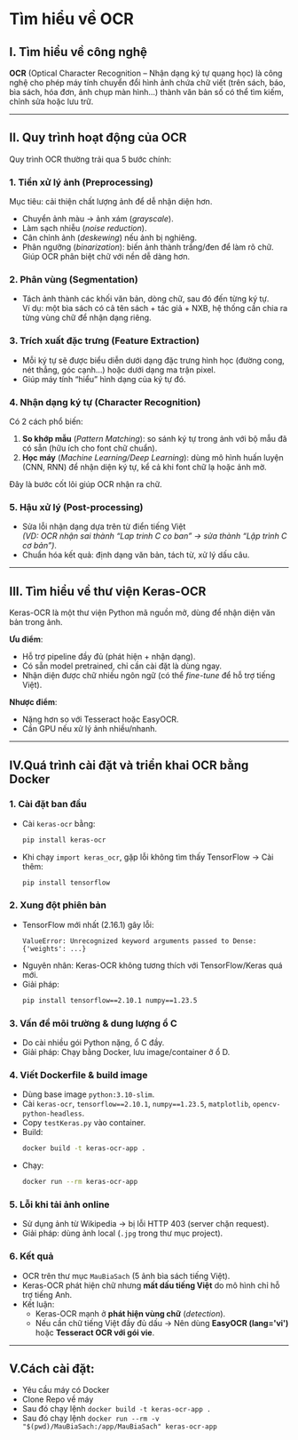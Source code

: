 # Tìm hiểu về OCR

## I. Tìm hiểu về công nghệ

**OCR** (Optical Character Recognition – Nhận dạng ký tự quang học) là công nghệ cho phép máy tính chuyển đổi hình ảnh chứa chữ viết (trên sách, báo, bìa sách, hóa đơn, ảnh chụp màn hình…) thành văn bản số có thể tìm kiếm, chỉnh sửa hoặc lưu trữ.

---

## II. Quy trình hoạt động của OCR

Quy trình OCR thường trải qua 5 bước chính:

### 1. Tiền xử lý ảnh (Preprocessing)
Mục tiêu: cải thiện chất lượng ảnh để dễ nhận diện hơn.
- Chuyển ảnh màu → ảnh xám (*grayscale*).
- Làm sạch nhiễu (*noise reduction*).
- Cân chỉnh ảnh (*deskewing*) nếu ảnh bị nghiêng.
- Phân ngưỡng (*binarization*): biến ảnh thành trắng/đen để làm rõ chữ.  
Giúp OCR phân biệt chữ với nền dễ dàng hơn.

### 2. Phân vùng (Segmentation)
- Tách ảnh thành các khối văn bản, dòng chữ, sau đó đến từng ký tự.  
Ví dụ: một bìa sách có cả tên sách + tác giả + NXB, hệ thống cần chia ra từng vùng chữ để nhận dạng riêng.

### 3. Trích xuất đặc trưng (Feature Extraction)
- Mỗi ký tự sẽ được biểu diễn dưới dạng đặc trưng hình học (đường cong, nét thẳng, góc cạnh…) hoặc dưới dạng ma trận pixel.  
- Giúp máy tính “hiểu” hình dạng của ký tự đó.

### 4. Nhận dạng ký tự (Character Recognition)
Có 2 cách phổ biến:
1. **So khớp mẫu** (*Pattern Matching*): so sánh ký tự trong ảnh với bộ mẫu đã có sẵn (hữu ích cho font chữ chuẩn).
2. **Học máy** (*Machine Learning/Deep Learning*): dùng mô hình huấn luyện (CNN, RNN) để nhận diện ký tự, kể cả khi font chữ lạ hoặc ảnh mờ.  

Đây là bước cốt lõi giúp OCR nhận ra chữ.

### 5. Hậu xử lý (Post-processing)
- Sửa lỗi nhận dạng dựa trên từ điển tiếng Việt  
  *(VD: OCR nhận sai thành “Lap trinh C co ban” → sửa thành “Lập trình C cơ bản”)*.
- Chuẩn hóa kết quả: định dạng văn bản, tách từ, xử lý dấu câu.

---

## III. Tìm hiểu về thư viện Keras-OCR

Keras-OCR là một thư viện Python mã nguồn mở, dùng để nhận diện văn bản trong ảnh.

**Ưu điểm**:
- Hỗ trợ pipeline đầy đủ (phát hiện + nhận dạng).
- Có sẵn model pretrained, chỉ cần cài đặt là dùng ngay.
- Nhận diện được chữ nhiều ngôn ngữ (có thể *fine-tune* để hỗ trợ tiếng Việt).

**Nhược điểm**:
- Nặng hơn so với Tesseract hoặc EasyOCR.
- Cần GPU nếu xử lý ảnh nhiều/nhanh.

---

## IV.Quá trình cài đặt và triển khai OCR bằng Docker

### 1. Cài đặt ban đầu
- Cài `keras-ocr` bằng:
  ```bash
  pip install keras-ocr
  ```
- Khi chạy `import keras_ocr`, gặp lỗi không tìm thấy TensorFlow → Cài thêm:
  ```bash
  pip install tensorflow
  ```

### 2. Xung đột phiên bản
- TensorFlow mới nhất (2.16.1) gây lỗi:
  ```
  ValueError: Unrecognized keyword arguments passed to Dense: {'weights': ...}
  ```
- Nguyên nhân: Keras-OCR không tương thích với TensorFlow/Keras quá mới.
- Giải pháp:
  ```bash
  pip install tensorflow==2.10.1 numpy==1.23.5
  ```

### 3. Vấn đề môi trường & dung lượng ổ C
- Do cài nhiều gói Python nặng, ổ C đầy.
- Giải pháp: Chạy bằng Docker, lưu image/container ở ổ D.

### 4. Viết Dockerfile & build image
- Dùng base image `python:3.10-slim`.
- Cài `keras-ocr`, `tensorflow==2.10.1`, `numpy==1.23.5`, `matplotlib`, `opencv-python-headless`.
- Copy `testKeras.py` vào container.
- Build:
  ```bash
  docker build -t keras-ocr-app .
  ```
- Chạy:
  ```bash
  docker run --rm keras-ocr-app
  ```

### 5. Lỗi khi tải ảnh online
- Sử dụng ảnh từ Wikipedia → bị lỗi HTTP 403 (server chặn request).
- Giải pháp: dùng ảnh local (`.jpg` trong thư mục project).

### 6. Kết quả
- OCR trên thư mục `MauBiaSach` (5 ảnh bìa sách tiếng Việt).
- Keras-OCR phát hiện chữ nhưng **mất dấu tiếng Việt** do mô hình chỉ hỗ trợ tiếng Anh.
- Kết luận:
  - Keras-OCR mạnh ở **phát hiện vùng chữ** (*detection*).
  - Nếu cần chữ tiếng Việt đầy đủ dấu → Nên dùng **EasyOCR (lang='vi')** hoặc **Tesseract OCR với gói vie**.

---
## V.Cách cài đặt:
- Yêu cầu máy có Docker
- Clone Repo về máy
- Sau đó chạy lệnh `docker build -t keras-ocr-app .`
- Sau đó chạy lệnh `docker run --rm -v "$(pwd)/MauBiaSach:/app/MauBiaSach" keras-ocr-app` 


